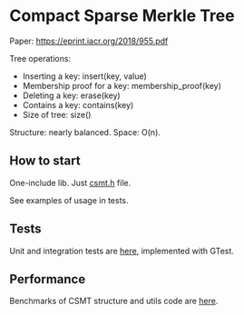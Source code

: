 # Compact Sparse Merkle Tree

Paper: https://eprint.iacr.org/2018/955.pdf

Tree operations:
- Inserting a key: insert(key, value)
- Membership proof for a key: membership_proof(key)
- Deleting a key: erase(key)
- Contains a key: contains(key)
- Size of tree: size()

Structure: nearly balanced.
Space: O(n).

## How to start
One-include lib. Just [csmt.h](/src/csmt.h) file.

See examples of usage in tests.

## Tests
Unit and integration tests are [here](/tests), implemented with GTest.

## Performance
Benchmarks of CSMT structure and utils code are [here](/benchmark).
